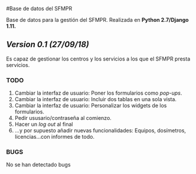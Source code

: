 #Base de datos del SFMPR

Base de datos para la gestión del SFMPR.
Realizada en **Python 2.7/Django 1.11.**

## *Version 0.1 (27/09/18)*

Es capaz de gestionar los centros y los servicios
a los que el SFMPR presta servicios.

### TODO

1. Cambiar la interfaz de usuario: Poner los formularios
 como *pop-ups*.
1. Cambiar la interfaz de usuario: Incluir dos tablas en
una sola vista.
1. Cambiar la interfaz de usuario: Personalizar los widgets
de los formularios.
1. Pedir ususario/contraseña al comienzo.
1. Hacer un *log out* al final 
1. ...y por supuesto añadir nuevas funcionalidades:
Equipos, dosímetros, licencias...con informes de todo. 

### BUGS

No se han detectado bugs